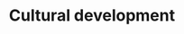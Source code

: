 ---
title: Cultural development
longTitle: 'Cultural development'
tags:
- gccommon
french:
- "[[Developpement culturel]]"
---